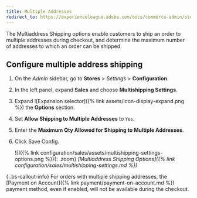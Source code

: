 ```yaml
---
title: Multiple Addresses
redirect_to: https://experienceleague.adobe.com/docs/commerce-admin/stores-sales/delivery/shipping-settings.html#multiple-addresses
---
```


The Multiaddress Shipping options enable customers to ship an order to multiple addresses during checkout, and determine the maximum number of addresses to which an order can be shipped.

## Configure multiple address shipping

1. On the _Admin_ sidebar, go to **Stores** > _Settings_ > **Configuration**.

1. In the left panel, expand **Sales** and choose **Multishipping Settings**.

1. Expand ![Expansion selector]({% link assets/icon-display-expand.png %}) the **Options** section.

1. Set **Allow Shipping to Multiple Addresses** to `Yes`.

1. Enter the **Maximum Qty Allowed for Shipping to Multiple Addresses**.

1. Click <span class="btn">Save Config</span>.

   ![]({% link configuration/sales/assets/multishipping-settings-options.png %}){: .zoom}
   _[Multiaddress Shipping Options]({% link configuration/sales/multishipping-settings.md %})_

{:.bs-callout-info}
<span class="b2b-only"></span> For orders with multiple shipping addresses, the [Payment on Account]({% link payment/payment-on-account.md %}) payment method, even if enabled, will not be available during the checkout.
